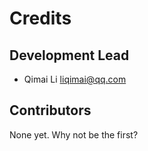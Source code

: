 # Credits

## Development Lead

* Qimai Li <liqimai@qq.com>

## Contributors

None yet. Why not be the first?

